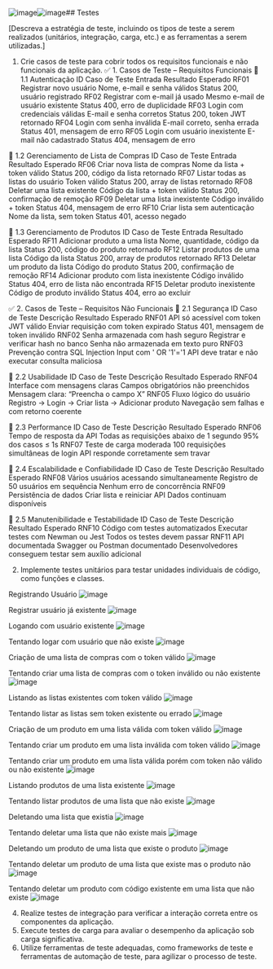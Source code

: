 ![image](https://github.com/user-attachments/assets/8a97cfa0-8acd-4cc1-b9b5-e931b37fa1b3)![image](https://github.com/user-attachments/assets/37a76acf-ecf5-452e-a593-310f305b7a35)## Testes

[Descreva a estratégia de teste, incluindo os tipos de teste a serem realizados (unitários, integração, carga, etc.) e as ferramentas a serem utilizadas.]

1. Crie casos de teste para cobrir todos os requisitos funcionais e não funcionais da aplicação.
  ✅ 1. Casos de Teste – Requisitos Funcionais
🔹 1.1 Autenticação
ID	Caso de Teste	Entrada	Resultado Esperado
RF01	Registrar novo usuário	Nome, e-mail e senha válidos	Status 200, usuário registrado
RF02	Registrar com e-mail já usado	Mesmo e-mail de usuário existente	Status 400, erro de duplicidade
RF03	Login com credenciais válidas	E-mail e senha corretos	Status 200, token JWT retornado
RF04	Login com senha inválida	E-mail correto, senha errada	Status 401, mensagem de erro
RF05	Login com usuário inexistente	E-mail não cadastrado	Status 404, mensagem de erro

🔹 1.2 Gerenciamento de Lista de Compras
ID	Caso de Teste	Entrada	Resultado Esperado
RF06	Criar nova lista de compras	Nome da lista + token válido	Status 200, código da lista retornado
RF07	Listar todas as listas do usuário	Token válido	Status 200, array de listas retornado
RF08	Deletar uma lista existente	Código da lista + token válido	Status 200, confirmação de remoção
RF09	Deletar uma lista inexistente	Código inválido + token	Status 404, mensagem de erro
RF10	Criar lista sem autenticação	Nome da lista, sem token	Status 401, acesso negado

🔹 1.3 Gerenciamento de Produtos
ID	Caso de Teste	Entrada	Resultado Esperado
RF11	Adicionar produto a uma lista	Nome, quantidade, código da lista	Status 200, código do produto retornado
RF12	Listar produtos de uma lista	Código da lista	Status 200, array de produtos retornado
RF13	Deletar um produto da lista	Código do produto	Status 200, confirmação de remoção
RF14	Adicionar produto com lista inexistente	Código inválido	Status 404, erro de lista não encontrada
RF15	Deletar produto inexistente	Código de produto inválido	Status 404, erro ao excluir

✅ 2. Casos de Teste – Requisitos Não Funcionais
🔹 2.1 Segurança
ID	Caso de Teste	Descrição	Resultado Esperado
RNF01	API só acessível com token JWT válido	Enviar requisição com token expirado	Status 401, mensagem de token inválido
RNF02	Senha armazenada com hash seguro	Registrar e verificar hash no banco	Senha não armazenada em texto puro
RNF03	Prevenção contra SQL Injection	Input com ' OR '1'='1	API deve tratar e não executar consulta maliciosa

🔹 2.2 Usabilidade
ID	Caso de Teste	Descrição	Resultado Esperado
RNF04	Interface com mensagens claras	Campos obrigatórios não preenchidos	Mensagem clara: “Preencha o campo X”
RNF05	Fluxo lógico do usuário	Registro → Login → Criar lista → Adicionar produto	Navegação sem falhas e com retorno coerente

🔹 2.3 Performance
ID	Caso de Teste	Descrição	Resultado Esperado
RNF06	Tempo de resposta da API	Todas as requisições abaixo de 1 segundo	95% dos casos ≤ 1s
RNF07	Teste de carga moderada	100 requisições simultâneas de login	API responde corretamente sem travar

🔹 2.4 Escalabilidade e Confiabilidade
ID	Caso de Teste	Descrição	Resultado Esperado
RNF08	Vários usuários acessando simultaneamente	Registro de 50 usuários em sequência	Nenhum erro de concorrência
RNF09	Persistência de dados	Criar lista e reiniciar API	Dados continuam disponíveis

🔹 2.5 Manutenibilidade e Testabilidade
ID	Caso de Teste	Descrição	Resultado Esperado
RNF10	Código com testes automatizados	Executar testes com Newman ou Jest	Todos os testes devem passar
RNF11	API documentada	Swagger ou Postman documentado	Desenvolvedores conseguem testar sem auxílio adicional

2. Implemente testes unitários para testar unidades individuais de código, como funções e classes.

Registrando Usuário
![image](https://github.com/user-attachments/assets/2463a791-0b70-4f88-a46c-dbe9f23f5dd1)

Registrar usuário já existente
![image](https://github.com/user-attachments/assets/0e413765-263b-4c0b-9a4d-4acc4a6b7fad)

Logando com usuário existente
![image](https://github.com/user-attachments/assets/6590af07-9d2f-4fc9-beed-081f07dc05b9)

Tentando logar com usuário que não existe
![image](https://github.com/user-attachments/assets/0adf0d61-f75f-4906-acbc-5a0ed2012bec)

Criação de uma lista de compras com o token válido
![image](https://github.com/user-attachments/assets/ce77ee97-9644-4b49-9f6f-1154aaa0027c)

Tentando criar uma lista de compras com o token inválido ou não existente
![image](https://github.com/user-attachments/assets/27c95d89-92c1-4877-9348-355142193569)

Listando as listas existentes com token válido
![image](https://github.com/user-attachments/assets/e51be76e-1fec-4e8b-a2a8-5bb4cf7d10b0)

Tentando listar as listas sem token existente ou errado
![image](https://github.com/user-attachments/assets/0b44dbc3-8806-408e-a139-730d89a1afa0)

Criação de um produto em uma lista válida com token válido
![image](https://github.com/user-attachments/assets/5c556bf7-fcd4-4cf2-89fb-aff37f692ca6)

Tentando criar um produto em uma lista inválida com token válido
![image](https://github.com/user-attachments/assets/986368c2-210e-4e24-b3ab-f41613a426b6)

Tentando criar um produto em uma lista válida porém com token não válido ou não existente
![image](https://github.com/user-attachments/assets/f47094d5-1b8e-4b73-9543-72e35ce46fa6)

Listando produtos de uma lista existente
![image](https://github.com/user-attachments/assets/934dfa18-42a4-4e8d-b9a6-2917e1d58d7e)

Tentando listar produtos de uma lista que não existe
![image](https://github.com/user-attachments/assets/9b60be47-0867-4e22-a6bc-60a46e550cc9)

Deletando uma lista que existia
![image](https://github.com/user-attachments/assets/59e938cd-295d-4b83-8625-1ce16d28d34a)

Tentando deletar uma lista que não existe mais
![image](https://github.com/user-attachments/assets/269e3655-8839-4616-8dbc-283a5ceefc51)

Deletando um produto de uma lista que existe o produto
![image](https://github.com/user-attachments/assets/d6cbc83d-5aea-4eab-ba29-2ce92a2e194b)

Tentando deletar um produto de uma lista que existe mas o produto não
![image](https://github.com/user-attachments/assets/d791c255-9ce7-4188-ba3a-4cd6804f31d5)

Tentando deletar um produto com código existente em uma lista que não existe
![image](https://github.com/user-attachments/assets/808d9594-63d1-4713-a61c-1390443a1977)

4. Realize testes de integração para verificar a interação correta entre os componentes da aplicação.
5. Execute testes de carga para avaliar o desempenho da aplicação sob carga significativa.
6. Utilize ferramentas de teste adequadas, como frameworks de teste e ferramentas de automação de teste, para agilizar o processo de teste.
